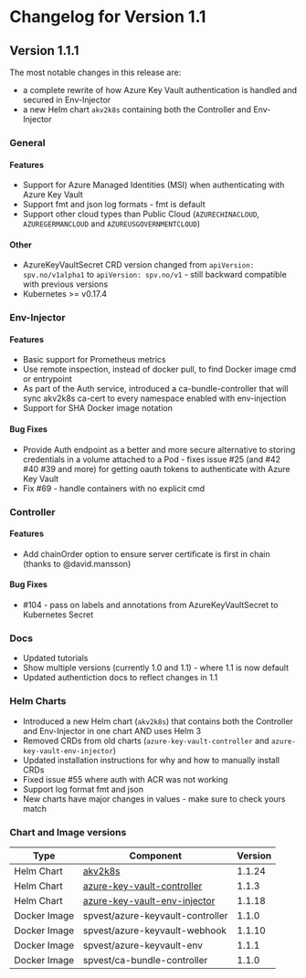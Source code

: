 # Changelog for Version 1.1

## Version 1.1.1

The most notable changes in this release are:

* a complete rewrite of how Azure Key Vault authentication is handled and secured in Env-Injector
* a new Helm chart `akv2k8s` containing both the Controller and Env-Injector

### General

#### Features
* Support for Azure Managed Identities (MSI) when authenticating with Azure Key Vault
* Support fmt and json log formats - fmt is default
* Support other cloud types than Public Cloud (`AZURECHINACLOUD`, `AZUREGERMANCLOUD` and `AZUREUSGOVERNMENTCLOUD`)

#### Other 
* AzureKeyVaultSecret CRD version changed from `apiVersion: spv.no/v1alpha1` to `apiVersion: spv.no/v1` - still backward compatible with previous versions
* Kubernetes >= v0.17.4

### Env-Injector

#### Features
* Basic support for Prometheus metrics
* Use remote inspection, instead of docker pull, to find Docker image cmd or entrypoint
* As part of the Auth service, introduced a ca-bundle-controller that will sync akv2k8s ca-cert to every namespace enabled with env-injection
* Support for SHA Docker image notation 

#### Bug Fixes

* Provide Auth endpoint as a better and more secure alternative to storing credentials in a volume attached to a Pod - fixes issue #25 (and #42 #40 #39 and more) for getting oauth tokens to authenticate with Azure Key Vault
* Fix #69 - handle containers with no explicit cmd

### Controller

#### Features
* Add chainOrder option to ensure server certificate is first in chain (thanks to @david.mansson)

#### Bug Fixes
* #104 - pass on labels and annotations from AzureKeyVaultSecret to Kubernetes Secret

### Docs

* Updated tutorials
* Show multiple versions (currently 1.0 and 1.1) - where 1.1 is now default
* Updated authentiction docs to reflect changes in 1.1

### Helm Charts

* Introduced a new Helm chart (`akv2k8s`) that contains both the Controller and Env-Injector in one chart AND uses Helm 3
* Removed CRDs from old charts (`azure-key-vault-controller` and `azure-key-vault-env-injector`)
* Updated installation instructions for why and how to manually install CRDs
* Fixed issue #55 where auth with ACR was not working
* Support log format fmt and json
* New charts have major changes in values - make sure to check yours match

### Chart and Image versions

| Type    |           Component                                   |                Version         |         
| ------- | ---------------------------------- | -----------------------------|
| Helm Chart | [akv2k8s](https://github.com/SparebankenVest/public-helm-charts/tree/master/stable/akv2k8s) | 1.1.24 |
| Helm Chart | [azure-key-vault-controller](https://github.com/SparebankenVest/public-helm-charts/tree/master/stable/azure-key-vault-controller) | 1.1.3 |
| Helm Chart | [azure-key-vault-env-injector](https://github.com/SparebankenVest/public-helm-charts/tree/master/stable/azure-key-vault-env-injector) | 1.1.18 |
| Docker Image | spvest/azure-keyvault-controller | 1.1.0 |
| Docker Image | spvest/azure-keyvault-webhook | 1.1.10 |
| Docker Image | spvest/azure-keyvault-env  | 1.1.1 |
| Docker Image | spvest/ca-bundle-controller | 1.1.0 |